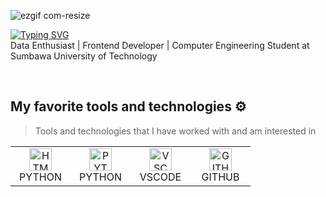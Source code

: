 ![ezgif com-resize](https://github.com/abdazzam-dldz/abdazzam-dldz/assets/111675078/42cbdfea-38ee-4f0c-ab28-4f9fa1c1e549)

[![Typing SVG](https://readme-typing-svg.demolab.com?font=roboto&weight=500&size=25&duration=2000&pause=1000&color=F7F7F7&random=false&width=540&lines=Hi%2C+I'm+Azzam.+Welcome+to+My+Github+%F0%9F%98%81)](https://git.io/typing-svg)<br>
Data Enthusiast | Frontend Developer | Computer Engineering Student at Sumbawa University of Technology

<br>


## My favorite tools and technologies ⚙️

> Tools and technologies that I have worked with and am interested in

<table>
    
  <tr>
     <td align="center"  width="80">
        <img src="https://skillicons.dev/icons?i=html" width="36" height="36" alt="HTML" />
      <br>PYTHON
    </td>
     <td align="center"  width="80">
        <img src="https://skillicons.dev/icons?i=python" width="36" height="36" alt="PYTHON" />
      <br>PYTHON
    </td>
    <td align="center"  width="80">
        <img src="https://skillicons.dev/icons?i=vscode" width="36" height="36" alt="VSCODE" />
      <br>VSCODE
    </td>
     <td align="center"  width="80">
        <img src="https://skillicons.dev/icons?i=github" width="36" height="36" alt="GITHUB" />
      <br>GITHUB
    </td>
  </tr>
  

  
</table>

